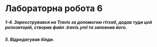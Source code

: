 # Лабораторна робота 6
##### 1-4. Зареєструвався на Travis за допомогою гітхаб, додав туди цей репозиторій, створив файл .travis.yml та заповнив його.
##### 5. Відредагував білди.
